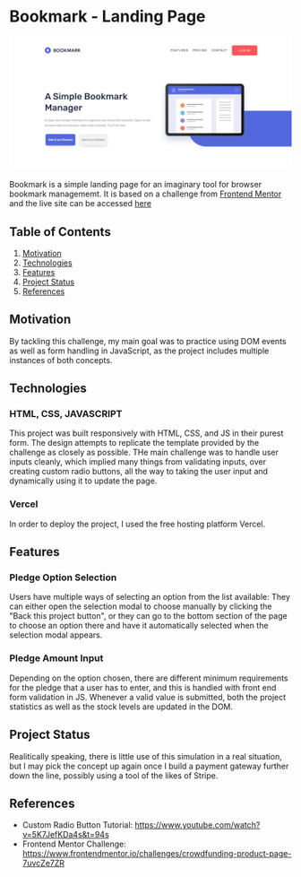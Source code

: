 # Bookmark - Landing Page

![Bookmark](https://github.com/daniel-g-p/bookmark-landing-page/blob/main/cover_image.PNG)

Bookmark is a simple landing page for an imaginary tool for browser bookmark managememt. It is based on a challenge from [Frontend Mentor](https://www.frontendmentor.io/challenges/crowdfunding-product-page-7uvcZe7ZR) and the live site can be accessed [here](https://crowdfunding-product-page-daniel-g-p.vercel.app/)

## Table of Contents

1. [Motivation](#motivation)
2. [Technologies](#technologies)
3. [Features](#features)
4. [Project Status](#project-status)
5. [References](#references)

## Motivation

By tackling this challenge, my main goal was to practice using DOM events as well as form handling in JavaScript, as the project includes multiple instances of both concepts.

## Technologies

### HTML, CSS, JAVASCRIPT

This project was built responsively with HTML, CSS, and JS in their purest form. The design attempts to replicate the template provided by the challenge as closely as possible.
THe main challenge was to handle user inputs cleanly, which implied many things from validating inputs, over creating custom radio buttons, all the way to taking the user input and dynamically using it to update the page.

### Vercel

In order to deploy the project, I used the free hosting platform Vercel.

## Features

### Pledge Option Selection

Users have multiple ways of selecting an option from the list available: They can either open the selection modal to choose manually by clicking the "Back this project button", or they can go to the bottom section of the page to choose an option there and have it automatically selected when the selection modal appears.

### Pledge Amount Input

Depending on the option chosen, there are different minimum requirements for the pledge that a user has to enter, and this is handled with front end form validation in JS. Whenever a valid value is submitted, both the project statistics as well as the stock levels are updated in the DOM.

## Project Status

Realitically speaking, there is little use of this simulation in a real situation, but I may pick the concept up again once I build a payment gateway further down the line, possibly using a tool of the likes of Stripe.

## References

* Custom Radio Button Tutorial: https://www.youtube.com/watch?v=5K7JefKDa4s&t=94s
* Frontend Mentor Challenge: https://www.frontendmentor.io/challenges/crowdfunding-product-page-7uvcZe7ZR
